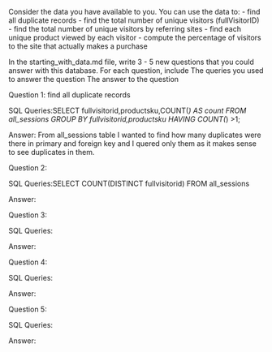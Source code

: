 Consider the data you have available to you. You can use the data to: - find all duplicate records - find the total number of unique visitors (fullVisitorID) - find the total number of unique visitors by referring sites - find each unique product viewed by each visitor - compute the percentage of visitors to the site that actually makes a purchase

In the starting_with_data.md file, write 3 - 5 new questions that you could answer with this database. For each question, include The queries you used to answer the question The answer to the question




Question 1: find all duplicate records

SQL Queries:SELECT fullvisitorid,productsku,COUNT(*) AS count
FROM all_sessions
GROUP BY fullvisitorid,productsku
HAVING COUNT(*) >1;

Answer: From all_sessions table I wanted to find how many duplicates were there in primary and foreign key and I quered only them as it makes sense to see duplicates in them.



Question 2: 

SQL Queries:SELECT COUNT(DISTINCT fullvisitorid)
FROM all_sessions

Answer:



Question 3: 

SQL Queries:

Answer:



Question 4: 

SQL Queries:

Answer:



Question 5: 

SQL Queries:

Answer:
